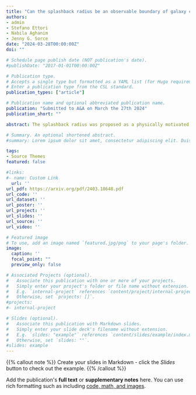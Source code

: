 ```yaml
---
title: "Can the splashback radius be an observable boundary of galaxy clusters? "
authors:
- admin
- Stefano Ettori
- Nabila Aghanim
- Jenny G. Sorce
date: "2024-03-28T00:00:00Z"
doi: ""

# Schedule page publish date (NOT publication's date).
#publishDate: "2017-01-01T00:00:00Z"

# Publication type.
# Accepts a single type but formatted as a YAML list (for Hugo requirements).
# Enter a publication type from the CSL standard.
publication_types: ["article"]

# Publication name and optional abbreviated publication name.
publication: "Submitted to A&A on March the 27th 2024"
publication_short: ""

abstract: The splashback radius was proposed as a physically motivated boundary of clusters as it sets the limit between the infalling and the orbitally dominated regions. However, galaxy clusters are complex objects connected to filaments of the cosmic web from which they accrete matter that disturbs them and modifies their morphology. In this context, estimating the splashback radius and the cluster boundary becomes challenging. In this work, we use a constrained hydrodynamical simulation of the Virgo cluster's replica embedded in its large-scale structure to investigate the impact of its local environment on the splashback radius estimate. We identify the splashback radius from 3D radial profiles of dark matter density, baryons density, and pressure in three regions representative of different dynamical states$:$ accretion from spherical collapse, filaments, and matter outflow. We also identify the splashback radius from 2D-projected radial profiles of observation-like quantities $:$ mass surface density, emission measure, and Compton-y. We show that the splashback radius mainly depends on the dynamics in each region and the physical processes traced by the different probes. We find multiple values for the splashback radius ranging from 3.3±0.2 to 5.5±0.3 Mpc. Particularly, in the regions of collapsing and outflowing material, the splashback radii estimated from baryon density and pressure radial profiles overestimate that of the dark matter density profiles, which is considered the reference value originally defined from dark matter simulations. Consequently, caution is required when using the splashback radius as a boundary of clusters, particularly in the case of highly disturbed clusters like Virgo. We also discuss the detection of the splashback radius from pressure radial profiles, which could be more related to an accretion shock, and its detection from stacked radial profiles." 

# Summary. An optional shortened abstract.
#summary: Lorem ipsum dolor sit amet, consectetur adipiscing elit. Duis posuere tellus ac convallis placerat. Proin tincidunt magna sed ex sollicitudin condimentum.

tags:
- Source Themes
featured: false

#links:
#- name: Custom Link
  url: ''
url_pdf: https://arxiv.org/pdf/2403.18648.pdf
url_code: ''
url_dataset: ''
url_poster: ''
url_project: ''
url_slides: ''
url_source: ''
url_video: ''

# Featured image
# To use, add an image named `featured.jpg/png` to your page's folder. 
image:
  caption: ''
  focal_point: ""
  preview_only: false

# Associated Projects (optional).
#   Associate this publication with one or more of your projects.
#   Simply enter your project's folder or file name without extension.
#   E.g. `internal-project` references `content/project/internal-project/index.md`.
#   Otherwise, set `projects: []`.
#projects:
#- internal-project

# Slides (optional).
#   Associate this publication with Markdown slides.
#   Simply enter your slide deck's filename without extension.
#   E.g. `slides: "example"` references `content/slides/example/index.md`.
#   Otherwise, set `slides: ""`.
#slides: example
---
```


{{% callout note %}}
Create your slides in Markdown - click the *Slides* button to check out the example.
{{% /callout %}}

Add the publication's **full text** or **supplementary notes** here. You can use rich formatting such as including [code, math, and images](https://docs.hugoblox.com/content/writing-markdown-latex/).
